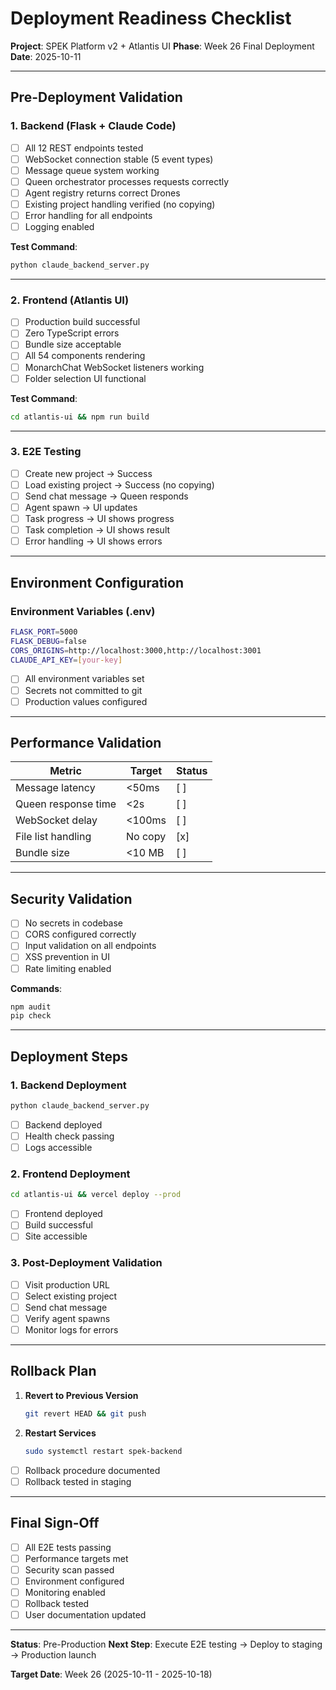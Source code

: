 # Deployment Readiness Checklist

**Project**: SPEK Platform v2 + Atlantis UI
**Phase**: Week 26 Final Deployment
**Date**: 2025-10-11

---

## Pre-Deployment Validation

### 1. Backend (Flask + Claude Code)

- [ ] All 12 REST endpoints tested
- [ ] WebSocket connection stable (5 event types)
- [ ] Message queue system working
- [ ] Queen orchestrator processes requests correctly
- [ ] Agent registry returns correct Drones
- [ ] Existing project handling verified (no copying)
- [ ] Error handling for all endpoints
- [ ] Logging enabled

**Test Command**:
```bash
python claude_backend_server.py
```

---

### 2. Frontend (Atlantis UI)

- [ ] Production build successful
- [ ] Zero TypeScript errors
- [ ] Bundle size acceptable
- [ ] All 54 components rendering
- [ ] MonarchChat WebSocket listeners working
- [ ] Folder selection UI functional

**Test Command**:
```bash
cd atlantis-ui && npm run build
```

---

### 3. E2E Testing

- [ ] Create new project → Success
- [ ] Load existing project → Success (no copying)
- [ ] Send chat message → Queen responds
- [ ] Agent spawn → UI updates
- [ ] Task progress → UI shows progress
- [ ] Task completion → UI shows result
- [ ] Error handling → UI shows errors

---

## Environment Configuration

### Environment Variables (.env)

```bash
FLASK_PORT=5000
FLASK_DEBUG=false
CORS_ORIGINS=http://localhost:3000,http://localhost:3001
CLAUDE_API_KEY=[your-key]
```

- [ ] All environment variables set
- [ ] Secrets not committed to git
- [ ] Production values configured

---

## Performance Validation

| Metric | Target | Status |
|--------|--------|--------|
| Message latency | <50ms | [ ] |
| Queen response time | <2s | [ ] |
| WebSocket delay | <100ms | [ ] |
| File list handling | No copy | [x] |
| Bundle size | <10 MB | [ ] |

---

## Security Validation

- [ ] No secrets in codebase
- [ ] CORS configured correctly
- [ ] Input validation on all endpoints
- [ ] XSS prevention in UI
- [ ] Rate limiting enabled

**Commands**:
```bash
npm audit
pip check
```

---

## Deployment Steps

### 1. Backend Deployment

```bash
python claude_backend_server.py
```

- [ ] Backend deployed
- [ ] Health check passing
- [ ] Logs accessible

### 2. Frontend Deployment

```bash
cd atlantis-ui && vercel deploy --prod
```

- [ ] Frontend deployed
- [ ] Build successful
- [ ] Site accessible

### 3. Post-Deployment Validation

- [ ] Visit production URL
- [ ] Select existing project
- [ ] Send chat message
- [ ] Verify agent spawns
- [ ] Monitor logs for errors

---

## Rollback Plan

1. **Revert to Previous Version**
   ```bash
   git revert HEAD && git push
   ```

2. **Restart Services**
   ```bash
   sudo systemctl restart spek-backend
   ```

- [ ] Rollback procedure documented
- [ ] Rollback tested in staging

---

## Final Sign-Off

- [ ] All E2E tests passing
- [ ] Performance targets met
- [ ] Security scan passed
- [ ] Environment configured
- [ ] Monitoring enabled
- [ ] Rollback tested
- [ ] User documentation updated

---

**Status**: Pre-Production
**Next Step**: Execute E2E testing → Deploy to staging → Production launch

**Target Date**: Week 26 (2025-10-11 - 2025-10-18)
